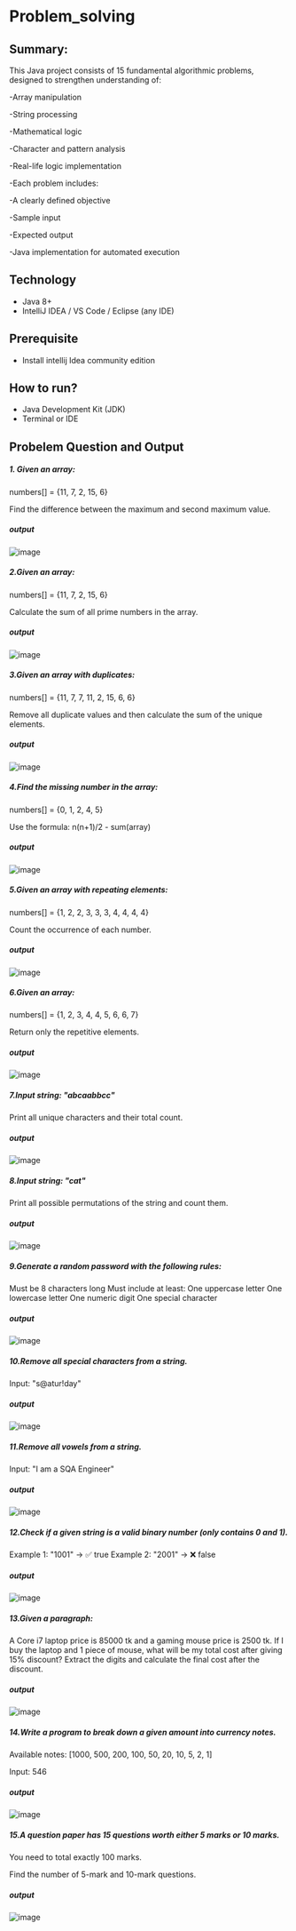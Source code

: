 # Problem_solving
## Summary:
This Java project consists of 15 fundamental algorithmic problems, designed to strengthen understanding of:

-Array manipulation

-String processing

-Mathematical logic

-Character and pattern analysis

-Real-life logic implementation

-Each problem includes:

-A clearly defined objective

-Sample input

-Expected output

-Java implementation for automated execution
## Technology
- Java 8+
- IntelliJ IDEA / VS Code / Eclipse (any IDE)
## Prerequisite
- Install intellij Idea community edition
## How to run?
- Java Development Kit (JDK) 
- Terminal or IDE
## Probelem Question and Output
##### 1. Given an array:

numbers[] = {11, 7, 2, 15, 6}

Find the difference between the maximum and second maximum value.
##### output
![image](https://github.com/user-attachments/assets/6a8e13bd-3411-4198-b652-e30414aca065)
##### 2.Given an array:

numbers[] = {11, 7, 2, 15, 6}

Calculate the sum of all prime numbers in the array.
##### output
![image](https://github.com/user-attachments/assets/da96dd1b-ac7e-4e15-9eea-31f2baed03d9)

##### 3.Given an array with duplicates:

numbers[] = {11, 7, 7, 11, 2, 15, 6, 6}

Remove all duplicate values and then calculate the sum of the unique elements.
##### output
![image](https://github.com/user-attachments/assets/eb48d1a6-287e-4288-a1b9-db09a9a500a6)
##### 4.Find the missing number in the array:

numbers[] = {0, 1, 2, 4, 5}

Use the formula: n(n+1)/2 - sum(array)
##### output
![image](https://github.com/user-attachments/assets/8bf62a6a-c7d4-4e79-a72f-87a642dc8262)

##### 5.Given an array with repeating elements:

numbers[] = {1, 2, 2, 3, 3, 3, 4, 4, 4, 4}

Count the occurrence of each number.
##### output
![image](https://github.com/user-attachments/assets/2524b681-c487-4aa7-8c58-42e1ae7b4d7c)

##### 6.Given an array:

numbers[] = {1, 2, 3, 4, 4, 5, 6, 6, 7}

Return only the repetitive elements.
##### output
![image](https://github.com/user-attachments/assets/ba1bfa84-33ca-4f1c-a9ef-57e88ce374de)
##### 7.Input string: "abcaabbcc"

Print all unique characters and their total count.
##### output
![image](https://github.com/user-attachments/assets/71df89d2-8937-45d0-886e-00e0b3ac544e)
##### 8.Input string: "cat"

Print all possible permutations of the string and count them.

##### output
![image](https://github.com/user-attachments/assets/a11982c2-c536-46a0-8cfb-72bf691158db)

##### 9.Generate a random password with the following rules:

Must be 8 characters long
Must include at least:
One uppercase letter
One lowercase letter
One numeric digit
One special character

##### output
![image](https://github.com/user-attachments/assets/cbaf4bf8-0ee8-4232-81f8-f0783c806474)

##### 10.Remove all special characters from a string.

Input: "s@atur!day"
##### output
![image](https://github.com/user-attachments/assets/099b47f6-bfa5-4da8-aee2-80dba5f1ed13)
##### 11.Remove all vowels from a string.

Input: "I am a SQA Engineer"
##### output
![image](https://github.com/user-attachments/assets/516b2a24-b3c3-4ffd-b004-9d4155a4b02b)

##### 12.Check if a given string is a valid binary number (only contains 0 and 1).

Example 1: "1001" → ✅ true
Example 2: "2001" → ❌ false

##### output
![image](https://github.com/user-attachments/assets/e9cf6ced-159f-4561-9dc6-8f303a90383d)

##### 13.Given a paragraph:

A Core i7 laptop price is 85000 tk and a gaming mouse price is 2500 tk. If I buy the laptop and 1 piece of mouse, what will be my total cost after giving 15% discount?
Extract the digits and calculate the final cost after the discount.


##### output
![image](https://github.com/user-attachments/assets/e938219f-027e-43e0-8289-cd2216a0f079)

##### 14.Write a program to break down a given amount into currency notes.

Available notes: [1000, 500, 200, 100, 50, 20, 10, 5, 2, 1]

Input: 546


##### output
![image](https://github.com/user-attachments/assets/4c77e2b2-2e63-4fcb-9744-21b31e312983)

##### 15.A question paper has 15 questions worth either 5 marks or 10 marks.

You need to total exactly 100 marks.

Find the number of 5-mark and 10-mark questions.

##### output
![image](https://github.com/user-attachments/assets/589bc8d7-1ffc-4d2a-9b8a-ddf04598e116)





